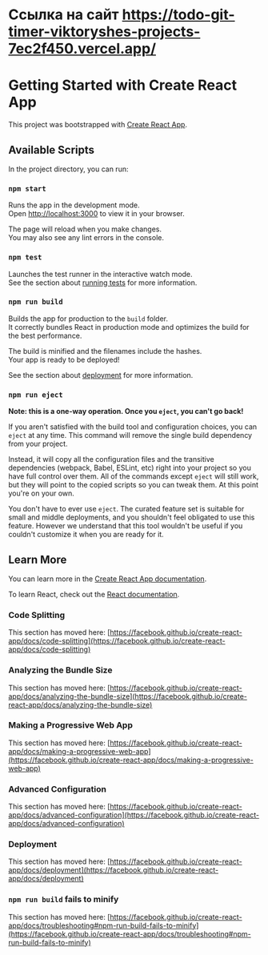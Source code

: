 # Ссылка на сайт https://todo-git-timer-viktoryshes-projects-7ec2f450.vercel.app/

# Getting Started with Create React App

This project was bootstrapped with [Create React App](https://github.com/facebook/create-react-app).

## Available Scripts

In the project directory, you can run:

### `npm start`

Runs the app in the development mode.\
Open [http://localhost:3000](http://localhost:3000) to view it in your browser.

The page will reload when you make changes.\
You may also see any lint errors in the console.

### `npm test`

Launches the test runner in the interactive watch mode.\
See the section about [running tests](https://facebook.github.io/create-react-app/docs/running-tests) for more information.

### `npm run build`

Builds the app for production to the `build` folder.\
It correctly bundles React in production mode and optimizes the build for the best performance.

The build is minified and the filenames include the hashes.\
Your app is ready to be deployed!

See the section about [deployment](https://facebook.github.io/create-react-app/docs/deployment) for more information.

### `npm run eject`

**Note: this is a one-way operation. Once you `eject`, you can't go back!**

If you aren't satisfied with the build tool and configuration choices, you can `eject` at any time. This command will remove the single build dependency from your project.

Instead, it will copy all the configuration files and the transitive dependencies (webpack, Babel, ESLint, etc) right into your project so you have full control over them. All of the commands except `eject` will still work, but they will point to the copied scripts so you can tweak them. At this point you're on your own.

You don't have to ever use `eject`. The curated feature set is suitable for small and middle deployments, and you shouldn't feel obligated to use this feature. However we understand that this tool wouldn't be useful if you couldn't customize it when you are ready for it.

## Learn More

You can learn more in the [Create React App documentation](https://facebook.github.io/create-react-app/docs/getting-started).

To learn React, check out the [React documentation](https://reactjs.org/).

### Code Splitting

This section has moved here: [https://facebook.github.io/create-react-app/docs/code-splitting](https://facebook.github.io/create-react-app/docs/code-splitting)

### Analyzing the Bundle Size

This section has moved here: [https://facebook.github.io/create-react-app/docs/analyzing-the-bundle-size](https://facebook.github.io/create-react-app/docs/analyzing-the-bundle-size)

### Making a Progressive Web App

This section has moved here: [https://facebook.github.io/create-react-app/docs/making-a-progressive-web-app](https://facebook.github.io/create-react-app/docs/making-a-progressive-web-app)

### Advanced Configuration

This section has moved here: [https://facebook.github.io/create-react-app/docs/advanced-configuration](https://facebook.github.io/create-react-app/docs/advanced-configuration)

### Deployment

This section has moved here: [https://facebook.github.io/create-react-app/docs/deployment](https://facebook.github.io/create-react-app/docs/deployment)

### `npm run build` fails to minify

This section has moved here: [https://facebook.github.io/create-react-app/docs/troubleshooting#npm-run-build-fails-to-minify](https://facebook.github.io/create-react-app/docs/troubleshooting#npm-run-build-fails-to-minify)

<!-- TODO App #1
1. Перенести верстку TODO из примера в ваше React приложение.
2. Разбейте верстку на компоненты и отобразите на экране визуальную часть TODO. Вынесите в отдельные компоненты:
    Task - одна задача
    TaskList - список задач
    NewTaskForm - форма для добавления
    Footer - футер с информацией и кнопками
    TasksFilter - фильтры в футере
3. Сделайте, чтобы все данные в Task передавались через props из верхнего компонента вашего приложения

TODO App #2
1. Перенесите список ваших задач в состояние родительского компонента
2. Реализуйте изменение состояние задачи активный-выполненный
3. Реализуйте удаление задачи из списка

TODO App #3
1. Реализовать добавление задач
2. Реализовать логику фильтрации
    Если выбран таб All, то отображаются все задачи.
    Если выбран таб Active, то отображаются лишь незавершенные задачи
    Если выбран таб Completed, то отображаются лишь завершенные задачи
3. Добавьте возможность удаления всех Completed задач нажатием на кнопку "Clear completed", которая расположена в нижней части списка задач с правой стороны.
4. Добавьте логику для счетчика незавершенных задач, расположенного в нижней части списка задач с левой стороны. Счетчик всегда должен показывать общее количество незавершенных задач независимо от того, что отображается на экране пользователя и какой таб выбран.

TODO App #4
1. .Фиксировать время создания задачи в момент ее добавления, а в списке выводить "created N seconds / minutes ago"
2. Добавить defaultProps вашим компонентам
3. Добавить propTypes вашим компонентам
4. Проверьте, что ваше приложение функционирует правильно
5. Проверьте, что во время использования приложения нет никаких ошибок / предупреждений в консоли браузера
6. Изучите статью о философии React и убедитесь, что ваше приложение соотвествует принятым в React правилам

TODO App #5
1. Установите eslint/prettier, установите все плагины, необходимые для работы airbnb конфига.
2. Добавьте в ваш package.json скрипты
    lint - проверяет все файлы на ошибки
    lint:fix - проверяет и исправляет те ошибки, которые может
    format - форматирует все файлы с помощью prettier
3. Отформатируйте ваш проект и устраните все ошибки
4. Настройке husky + lint-staged
5. Выгрузите свое приложение на Vercel (ex now.sh)

доп. ошибки 
1. Стили нужно разбить по компонентам.
2. Для каждого компонента и его файлов нужно создавать отдельную папку.
3. https://github.com/ViktoryShe/Todo/blob/main/src/App.jsx#L15 эти данные не нужно хранить в стейте компонента App.
4. https://github.com/ViktoryShe/Todo/blob/main/src/App.jsx#L91C1-L94C4 этот метод не нужен в компоненте App.
5. https://github.com/ViktoryShe/Todo/blob/main/src/components/TaskList/TaskList.jsx#L10 не нужно складывать тяжеловесные объекты jsx в переменные. Их стоит создавать в разметке. Плюс структурно такой код будет более читаем.

6. При удалении таски с работающим таймером setInterval должен останавливаться.
7. Организовать валидацию формы стандартными инструментами html.
8. Алерты не рекомендованы для оповещений, так как они тормозят выполнения всех скриптов на странице.
Замена на  pattern, min и max.
TODO App #6 на хуках
1. Перепишите ваше TODO приложение с классовых компонентах на хуки.
-->

